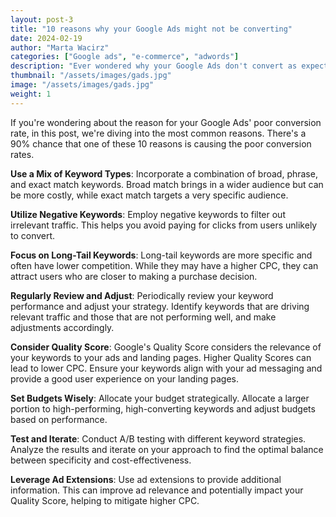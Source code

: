 ```yaml
---
layout: post-3
title: "10 reasons why your Google Ads might not be converting"
date: 2024-02-19
author: "Marta Wacirz"
categories: ["Google ads", "e-commerce", "adwords"]
description: "Ever wondered why your Google Ads don't convert as expected? Check out the 10 most common reasons!"
thumbnail: "/assets/images/gads.jpg"
image: "/assets/images/gads.jpg"
weight: 1
---
```


If you're wondering about the reason for your Google Ads' poor conversion rate, in this post, we're diving into the most common reasons. There's a 90% chance that one of these 10 reasons is causing the poor conversion rates.

<b>Use a Mix of Keyword Types</b>:
Incorporate a combination of broad, phrase, and exact match keywords. Broad match brings in a wider audience but can be more costly, while exact match targets a very specific audience.

<b>Utilize Negative Keywords</b>:
Employ negative keywords to filter out irrelevant traffic. This helps you avoid paying for clicks from users unlikely to convert.

<b>Focus on Long-Tail Keywords</b>:
Long-tail keywords are more specific and often have lower competition. While they may have a higher CPC, they can attract users who are closer to making a purchase decision.

<b>Regularly Review and Adjust</b>:
Periodically review your keyword performance and adjust your strategy. Identify keywords that are driving relevant traffic and those that are not performing well, and make adjustments accordingly.

<b>Consider Quality Score</b>:
Google's Quality Score considers the relevance of your keywords to your ads and landing pages. Higher Quality Scores can lead to lower CPC. Ensure your keywords align with your ad messaging and provide a good user experience on your landing pages.

<b>Set Budgets Wisely</b>:
Allocate your budget strategically. Allocate a larger portion to high-performing, high-converting keywords and adjust budgets based on performance.

<b>Test and Iterate</b>:
Conduct A/B testing with different keyword strategies. Analyze the results and iterate on your approach to find the optimal balance between specificity and cost-effectiveness.

<b>Leverage Ad Extensions</b>:
Use ad extensions to provide additional information. This can improve ad relevance and potentially impact your Quality Score, helping to mitigate higher CPC.

